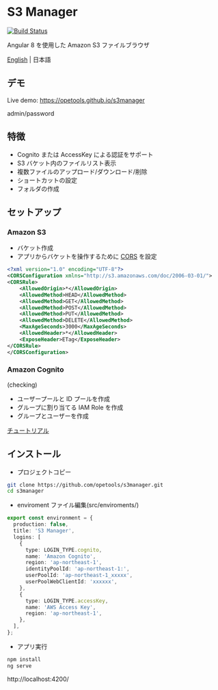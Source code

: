 # S3 Manager

[![Build Status](https://travis-ci.com/opetools/s3manager.svg?branch=master)](https://travis-ci.com/opetools/s3manager)

Angular 8 を使用した Amazon S3 ファイルブラウザ

[English](./README.md) | 日本語

## デモ

Live demo: https://opetools.github.io/s3manager

admin/password

## 特徴

- Cognito または AccessKey による認証をサポート
- S3 バケット内のファイルリスト表示
- 複数ファイルのアップロード/ダウンロード/削除
- ショートカットの設定
- フォルダの作成

## セットアップ

### Amazon S3

- バケット作成
- アプリからバケットを操作するために [CORS](https://docs.aws.amazon.com/sdk-for-javascript/v2/developer-guide/cors.html) を設定

```xml
<?xml version="1.0" encoding="UTF-8"?>
<CORSConfiguration xmlns="http://s3.amazonaws.com/doc/2006-03-01/">
<CORSRule>
    <AllowedOrigin>*</AllowedOrigin>
    <AllowedMethod>HEAD</AllowedMethod>
    <AllowedMethod>GET</AllowedMethod>
    <AllowedMethod>POST</AllowedMethod>
    <AllowedMethod>PUT</AllowedMethod>
    <AllowedMethod>DELETE</AllowedMethod>
    <MaxAgeSeconds>3000</MaxAgeSeconds>
    <AllowedHeader>*</AllowedHeader>
    <ExposeHeader>ETag</ExposeHeader>
</CORSRule>
</CORSConfiguration>
```

### Amazon Cognito

(checking)

- ユーザープールと ID プールを作成
- グループに割り当てる IAM Role を作成
- グループとユーザーを作成

[チュートリアル](https://docs.aws.amazon.com/cognito/latest/developerguide/tutorials.html)

## インストール

- プロジェクトコピー

```sh
git clone https://github.com/opetools/s3manager.git
cd s3manager
```

- enviroment ファイル編集(src/enviroments/)

```ts
export const environment = {
  production: false,
  title: 'S3 Manager',
  logins: [
    {
      type: LOGIN_TYPE.cognito,
      name: 'Amazon Cognito',
      region: 'ap-northeast-1',
      identityPoolId: 'ap-northeast-1:',
      userPoolId: 'ap-northeast-1_xxxxx',
      userPoolWebClientId: 'xxxxxx',
    },
    {
      type: LOGIN_TYPE.accessKey,
      name: 'AWS Access Key',
      region: 'ap-northeast-1',
    },
  ],
};
```

- アプリ実行

```sh
npm install
ng serve
```

http://localhost:4200/
